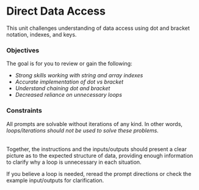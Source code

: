 # Direct Data Access

This unit challenges understanding of data access using dot and bracket notation, indexes, and keys.

### Objectives
The goal is for you to review or gain the following:
- *Strong skills working with string and array indexes*
- *Accurate implementation of dot vs bracket* 
- *Understand chaining dot and bracket* 
- *Decreased reliance on unnecessary loops*
  
### Constraints
All prompts are solvable without iterations of any kind. In other words, *loops/iterations should not be used to solve these problems.*  

######
Together, the instructions and the inputs/outputs should present a clear picture as to the expected structure of data, providing enough information to clarify why a loop is unnecessary in each situation.  

If you believe a loop is needed, reread the prompt directions or check the example input/outputs for clarification. 
######